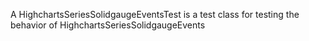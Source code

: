 A HighchartsSeriesSolidgaugeEventsTest is a test class for testing the behavior of HighchartsSeriesSolidgaugeEvents